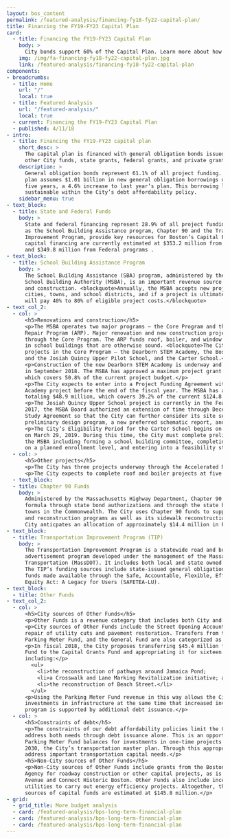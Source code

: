 ```yaml
---
layout: bos_content
permalink: /featured-analysis/financing-fy18-fy22-capital-plan/
title: Financing the FY19-FY23 Capital Plan
card:
  - title: Financing the FY19-FY23 Capital Plan
    body: >
      City bonds support 60% of the Capital Plan. Learn more about how the City funds the plan.
    img: /img/fa-financing-fy18-fy22-capital-plan.jpg
    link: /featured-analysis/financing-fy18-fy22-capital-plan
components:
- breadcrumbs:
  - title: Home
    url: "/"
    local: true
  - title: Featured Analysis
    url: "/featured-analysis/"
    local: true
  - current: Financing the FY19-FY23 Capital Plan
  - published: 4/11/18
- intro:
  - title: Financing the FY19-FY23 capital plan
    short_desc: >
      The capital plan is financed with general obligation bonds issued by the City, 
      other City funds, state grants, federal grants, and private grants.
    description: >
      General obligation bonds represent 61.1% of all project funding. This year’s 
      plan assumes $1.01 billion in new general obligation borrowings over the next 
      five years, a 4.6% increase to last year’s plan. This borrowing level remains 
      sustainable within the City’s debt affordability policy.
    sidebar_menu: true
- text_block:
  - title: State and Federal Funds
    body: > 
      State and federal financing represent 28.9% of all project funding. Programs, such 
      as the School Building Assistance program, Chapter 90 and the Transportation 
      Improvement Program, provide key resources for Boston’s Capital Plan. Funds for 
      capital financing are currently estimated at $353.2 million from State programs 
      and $349.8 million from Federal programs .
- text_block:
  - title: School Building Assistance Program
    body: >
      The School Building Assistance (SBA) program, administered by the Massachusetts 
      School Building Authority (MSBA), is an important revenue source for school renovation 
      and construction. <blockquote>Annually, the MSBA accepts new project requests from 
      cities, towns, and school districts, and if a project is ultimately approved, the MSBA \
      will pay 40% to 80% of eligible project costs.</blockquote>
- text_col_2:
  - col: >
      <h5>Renovations and construction</h5>
      <p>The MSBA operates two major programs – the Core Program and the Accelerated 
      Repair Program (ARP). Major renovation and new construction projects are funded 
      through the Core Program. The ARP funds roof, boiler, and window replacement projects 
      in school buildings that are otherwise sound. <blockquote>The City currently has four 
      projects in the Core Program — the Dearborn STEM Academy, the Boston Arts Academy, 
      and the Josiah Quincy Upper Pilot School, and the Carter School.</blockquote></p>
      <p>Construction of the new Dearborn STEM Academy is underway and will open for students 
      in September 2018. The MSBA has approved a maximum project grant totaling $37.4 million 
      which covers 50.8% of the current project budget.</p>
      <p>The City expects to enter into a Project Funding Agreement with the MSBA for the Boston Arts
      Academy project before the end of the fiscal year. The MSBA has approved a maximum project grant
      totaling $48.9 million, which covers 39.2% of the current $124.8 million project budget.</p>
      <p>The Josiah Quincy Upper School project is currently in the Feasibility Study phase. In December
      2017, the MSBA Board authorized an extension of time through December 31, 2020 to the Feasibility
      Study Agreement so that the City can further consider its site selection and to complete a new
      preliminary design program, a new preferred schematic report, and a new schematic design.</p>
      <p>The City’s Eligibility Period for the Carter School begins on July 2, 2018 and ends
      on March 29, 2019. During this time, the City must complete preliminary requirements established by
      the MSBA including forming a school building committee, completing an educational profile, agreeing
      on a planned enrollment level, and entering into a feasibility study agreement.</p>
  - col: >
      <h5>Other projects</h5>
      <p>The City has three projects underway through the Accelerated Repair Program. The City entered into a Project Funding Agreement last year for a window and door replacement project at seven schools. The MSBA’s maximum grant totals nearly $16.4 million. The total project cost is over $29 million. Construction will begin on the window project in June and is expected to be completed before the end of the calendar year.</p>
      <p>The City expects to complete roof and boiler projects at five schools later this year. The MSBA’s grant covers up to $6.4 million of the estimated $9.8 million project costs.</p>
  - text_block:
  - title: Chapter 90 Funds
    body: >
      Administered by the Massachusetts Highway Department, Chapter 90 funds are allocated by 
      formula through state bond authorizations and through the state budget to all cities and 
      towns in the Commonwealth. The City uses Chapter 90 funds to support its roadway resurfacing 
      and reconstruction programs as well as its sidewalk reconstruction programs. <blockquote>The 
      City anticpates an allocation of approximately $14.4 million in FY18.</blockquote>
- text_block:
  - title: Transportation Improvement Program (TIP)
    body: >
      The Transportation Improvement Program is a statewide road and bridge construction 
      advertisement program developed under the management of the Massachusetts Department of 
      Transportation (MassDOT). It includes both local and state owned roads and bridges. 
      The TIP’s funding sources include state-issued general obligation bonds and federal 
      funds made available through the Safe, Accountable, Flexible, Efficient, Transportation
      Equity Act: A Legacy for Users (SAFETEA-LU).
- text_block:
  - title: Other Funds
- text_col_2:
  - col: >
      <h5>City sources of Other Funds</h5>
      <p>Other Funds is a revenue category that includes both City and non-City sources.</p>
      <p>City sources of Other Funds include the Street Opening Account which funds the permanent 
      repair of utility cuts and pavement restoration. Transfers from the Surplus Property Fund, 
      Parking Meter Fund, and the General Fund are also categorized as Other Funds.</p>
      <p>In fiscal 2018, the City proposes transferring $45.4 million from the Parking Meter 
      Fund to the Capital Grants Fund and appropriating it for sixteen one-time capital projects, 
      including:</p>
        <ul>
          <li>the reconstruction of pathways around Jamaica Pond;
          <li>a Crosswalk and Lane Marking Revitalization initiative; and</li>
          <li>the reconstruction of Beach Street.</li>
        </ul>
      <p>Using the Parking Meter Fund revenue in this way allows the City to make increased 
      investments in infrastructure at the same time that increased investment in the BuildBPS 
      program is supported by additional debt issuance.</p>
  - col: >      
      <h5>Constraints of debt</h5>
      <p>The constraints of our debt affordability policies limit the City’s capacity to 
      address both needs through debt issuance alone. This is an opportunity to use available 
      Parking Meter Fund balances for investments in one-time projects aligned with Go Boston 
      2030, the City’s transportation master plan. Through this appropriation, the City will 
      address important transportation capital needs.</p>
      <h5>Non-City sources of Other Funds</h5>
      <p>Non-City sources of Other Funds include grants from the Boston Planning and Development 
      Agency for roadway construction or other capital projects, as is the case with Harrison 
      Avenue and Connect Historic Boston. Other Funds also include incentive rebates provided by 
      utilities to carry out energy efficiency projects. Altogether, these City and non-City 
      sources of capital funds are estimated at $145.8 million.</p>
- grid: 
  - grid_title: More budget analysis
  - card: /featured-analysis/bps-long-term-financial-plan
  - card: /featured-analysis/bps-long-term-financial-plan
  - card: /featured-analysis/bps-long-term-financial-plan
---
```

